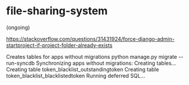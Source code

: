 # file-sharing-system
(ongoing)


https://stackoverflow.com/questions/31431924/force-django-admin-startproject-if-project-folder-already-exists

Creates tables for apps without migrations
    python manage.py migrate --run-syncdb 
Synchronizing apps without migrations:
  Creating tables...
    Creating table token_blacklist_outstandingtoken
    Creating table token_blacklist_blacklistedtoken
    Running deferred SQL...
    
